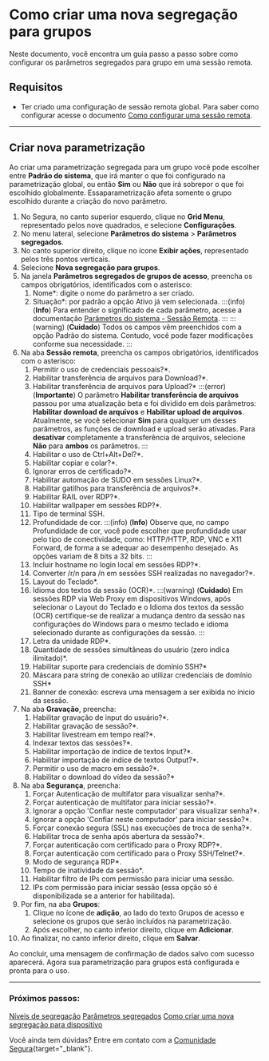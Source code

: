 # Como criar uma nova segregação para grupos

Neste documento, você encontra um guia passo a passo sobre como configurar os parâmetros segregados para grupo em uma sessão remota.

## Requisitos

* Ter criado uma configuração de sessão remota global. Para saber como configurar acesse o documento [Como configurar uma sessão remota](/v4/docs/pt/pam-session-configure-remote-session-proxy).

***

## Criar nova parametrização

Ao criar uma parametrização segregada para um grupo você pode escolher entre **Padrão do sistema**, que irá manter o que foi configurado na parametrização global, ou então **Sim** ou **Não** que irá sobrepor o que foi escolhido globalmente. Essaparametrização afeta somente o grupo escolhido durante a criação do novo parâmetro.

1. No Segura, no canto superior esquerdo, clique no **Grid Menu**, representado pelos nove quadrados, e selecione **Configurações**.
2. No menu lateral, selecione **Parâmetros do sistema** >  **Parâmetros segregados**.
3. No canto superior direito, clique no ícone **Exibir ações**, representado pelos três pontos verticais.
4. Selecione **Nova segregação para grupos**.
5. Na janela **Parâmetros segregados de grupos de acesso**, preencha os campos obrigatórios, identificados com o asterisco:
    1. Nome*: digite o nome do parâmetro a ser criado.
    2. Situação*: por padrão a opção Ativo já vem selecionada.
    :::(info) (**Info**)
    Para entender o significado de cada parâmetro, acesse a documentação [Parâmetros do sistema - Sessão Remota](/v4/docs/pt/pam-session-proxy-settings).
    :::
    :::(warning) (**Cuidado**)
    Todos os campos vêm preenchidos com a opção Padrão do sistema. Contudo, você pode fazer modificações conforme sua necessidade.
    :::
6. Na aba **Sessão remota**, preencha os campos obrigatórios, identificados com o asterisco:
    1. Permitir o uso de credenciais pessoais?*.
    2. Habilitar transferência de arquivos para Download?*.
    3. Habilitar transferência de arquivos para Upload?*
        :::(error) (**Importante**)
        O parâmetro **Habilitar transferência de arquivos** passou por uma atualização beta e foi dividido em dois parâmetros: **Habilitar download de arquivos** e **Habilitar upload de arquivos**. Atualmente, se você selecionar **Sim** para qualquer um desses parâmetros, as funções de download e upload serão ativadas. Para **desativar** completamente a transferência de arquivos, selecione **Não** para **ambos** os parâmetros.
        :::
    4. Habilitar o uso de Ctrl+Alt+Del?*.
    5. Habilitar copiar e colar?*.
    6. Ignorar erros de certificado?*.
    7. Habilitar automação de SUDO em sessões Linux?*.
    8. Habilitar gatilhos para transferência de arquivos?*.
    9. Habilitar RAIL over RDP?*.
    10. Habilitar wallpaper em sessões RDP?*.
    11. Tipo de terminal SSH.
    12. Profundidade de cor.
        :::(info) (**Info**)
        Observe que, no campo Profundidade de cor, você pode escolher que profundidade usar pelo tipo de conectividade, como: HTTP/HTTP, RDP, VNC e X11 Forward, de forma  a se adequar ao desempenho desejado. As opções variam de 8 bits a 32 bits.
        :::
    12. Incluir hostname no login local em sessões RDP?*.
    13. Converter /r/n para /n em sessões SSH realizadas no navegador?*.
    14. Layout do Teclado*.
    15. Idioma dos textos da sessão (OCR)*.
        :::(warning) (**Cuidado**)
        Em sessões RDP via Web Proxy em dispositivos Windows, após selecionar o Layout do Teclado e o Idioma dos textos da sessão (OCR) certifique-se de realizar a mudança dentro da sessão nas configurações do Windows para o mesmo teclado e idioma selecionado durante as configurações da sessão.
        :::
    16. Letra da unidade RDP*.
    17. Quantidade de sessões simultâneas do usuário (zero indica ilimitado)*.
    18. Habilitar suporte para credenciais de domínio SSH?*
    19. Máscara para string de conexão ao utilizar credenciais de domínio SSH*
    20. Banner de conexão: escreva uma mensagem a ser exibida no ínicio da sessão.
7. Na aba **Gravação**, preencha:
    1. Habilitar gravação de input do usuário?*.
    2. Habilitar gravação de sessão?*.
    3. Habilitar livestream em tempo real?*.
    4. Indexar textos das sessões?*.
    5. Habilitar importação de indice de textos Input?*.
    6. Habilitar importação de indice de textos Output?*.
    7. Permitir o uso de macro em sessão?*.
    8. Habilitar o download do vídeo da sessão?*
8. Na aba **Segurança**, preencha:
    1. Forçar Autenticação de multifator para visualizar senha?*.
    2. Forçar autenticação de multifator para iniciar sessão?*.
    3. Ignorar a opção 'Confiar neste computador' para visualizar senha?*.
    4. Ignorar a opção 'Confiar neste computador' para iniciar sessão?*.
    5. Forçar conexão segura (SSL) nas execuções de troca de senha?*.
    6. Habilitar troca de senha após abertura da sessão?*.
    7. Forçar autenticação com certificado para o Proxy RDP?*.
    8. Forçar autenticação com certificado para o Proxy SSH/Telnet?*.
    9. Modo de segurança RDP*.
    10. Tempo de inatividade da sessão*.
    11. Habilitar filtro de IPs com permissão para iniciar uma sessão.
    12. IPs com permissão para iniciar sessão (essa opção só é disponibilizada se a anterior for habilitada).
9. Por fim, na aba **Grupos**:
    1. Clique no ícone de **adição**, ao lado do texto Grupos de acesso e selecione os grupos que serão incluídos na parametrização.
    2. Após escolher, no canto inferior direito, clique em **Adicionar**.
10. Ao finalizar, no canto inferior direito, clique em **Salvar**.

Ao concluir, uma mensagem de confirmação de dados salvo com sucesso aparecerá. Agora sua parametrização para grupos está configurada e pronta para o uso.

***
### Próximos passos:
[Níveis de segregação](/v4/docs/pt/pam-session-segregation-level)
[Parâmetros segregados](/v4/docs/pt/pam-session-segregated-parameters)
[Como criar uma nova segregação para dispositivo](/v4/docs/pt/pam-session-create-segregation-device)

Você ainda tem dúvidas? Entre em contato com a [Comunidade Segura](https://community.Segura.io/){target="_blank"}.